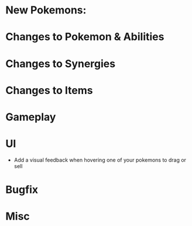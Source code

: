 # New Pokemons:

# Changes to Pokemon & Abilities

# Changes to Synergies

# Changes to Items

# Gameplay

# UI

- Add a visual feedback when hovering one of your pokemons to drag or sell

# Bugfix

# Misc
